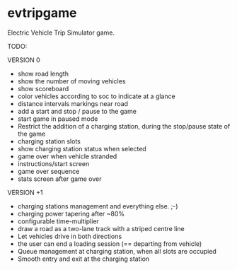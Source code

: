 # evtripgame

Electric Vehicle Trip Simulator game.

TODO:

VERSION 0
<ul>
  <li>show road length</li>
  <li>show the number of moving vehicles</li>
  <li>show scoreboard</li>
  <li>color vehicles according to soc to indicate at a glance</li>
  <li>distance intervals markings near road</li>
  <li>add a start and stop / pause to the game</li>
  <li>start game in paused mode</li>
  <li>Restrict the addition of a charging station, during the stop/pause state of the game</li>
  <li>charging station slots</li>
  <li>show charging station status when selected</li>
  <li>game over when vehicle stranded</li>
  <li>instructions/start screen</li>
  <li>game over sequence</li>
  <li>stats screen after game over</li>
</ul>

VERSION +1
<ul>
  <li>charging stations management and everything else. ;-)</li>
  <li>charging power tapering after ~80%</li>
  <li>configurable time-multiplier</li>
  <li>draw a road as a two-lane track with a striped centre line</li>
  <li>Let vehicles drive in both directions </li>
  <li>the user can end a loading session (== departing from vehicle)</li>  
  <li>Queue management at charging station, when all slots are occupied</li>
  <li>Smooth entry and exit at the charging station</li>
</ul>
